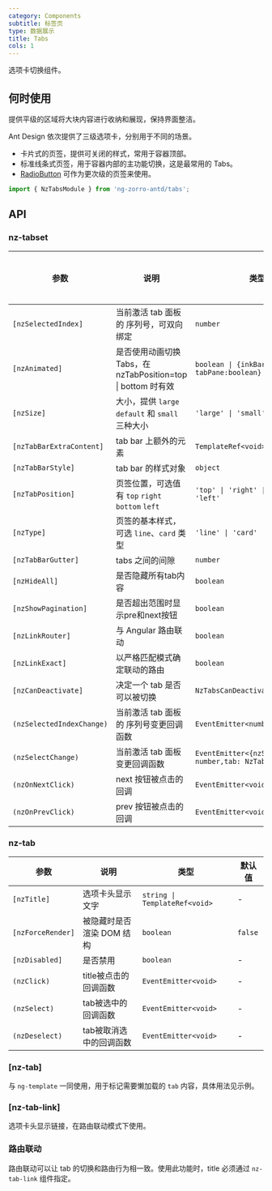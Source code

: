 ```yaml
---
category: Components
subtitle: 标签页
type: 数据展示
title: Tabs
cols: 1
---
```


选项卡切换组件。

## 何时使用

提供平级的区域将大块内容进行收纳和展现，保持界面整洁。

Ant Design 依次提供了三级选项卡，分别用于不同的场景。

- 卡片式的页签，提供可关闭的样式，常用于容器顶部。
- 标准线条式页签，用于容器内部的主功能切换，这是最常用的 Tabs。
- [RadioButton](/components/radio/zh/#components-radio-demo-radiobutton) 可作为更次级的页签来使用。

```ts
import { NzTabsModule } from 'ng-zorro-antd/tabs';
```

## API

### nz-tabset

| 参数 | 说明 | 类型 | 默认值 | 全局配置 |
| --- | --- | --- | --- | --- |
| `[nzSelectedIndex]` | 当前激活 tab 面板的 序列号，可双向绑定 | `number` | - |
| `[nzAnimated]` | 是否使用动画切换 Tabs，在 nzTabPosition=top \| bottom 时有效 | `boolean \| {inkBar:boolean, tabPane:boolean}` | `true`, 当 `type="card"` 时为 `false` | ✅ |
| `[nzSize]` | 大小，提供 `large` `default` 和 `small` 三种大小 | `'large' \| 'small' \| 'default'` | `'default'` | ✅ |
| `[nzTabBarExtraContent]` | tab bar 上额外的元素 | `TemplateRef<void>` | - |
| `[nzTabBarStyle]` | tab bar 的样式对象 | `object` | - |
| `[nzTabPosition]` | 页签位置，可选值有 `top` `right` `bottom` `left` | `'top' \| 'right' \| 'bottom' \| 'left'` | `'top'` | |
| `[nzType]` | 页签的基本样式，可选 `line`、`card` 类型 | `'line' \| 'card'` | `'line'` | ✅ |
| `[nzTabBarGutter]` | tabs 之间的间隙 | `number` | - | ✅ |
| `[nzHideAll]` | 是否隐藏所有tab内容 | `boolean` | `false` |
| `[nzShowPagination]` | 是否超出范围时显示pre和next按钮 | `boolean` | `true` | ✅ |
| `[nzLinkRouter]` | 与 Angular 路由联动 | `boolean` | `false` ||
| `[nzLinkExact]` | 以严格匹配模式确定联动的路由 | `boolean` | `true` |
| `[nzCanDeactivate]` | 决定一个 tab 是否可以被切换 | `NzTabsCanDeactivateFn` | - |
| `(nzSelectedIndexChange)` | 当前激活 tab 面板的 序列号变更回调函数 | `EventEmitter<number>` | - |
| `(nzSelectChange)` | 当前激活 tab 面板变更回调函数 | `EventEmitter<{nzSelectedIndex: number,tab: NzTabComponent}>` | - |
| `(nzOnNextClick)` | next 按钮被点击的回调 | `EventEmitter<void>` | - |
| `(nzOnPrevClick)` | prev 按钮被点击的回调 | `EventEmitter<void>` | - |

### nz-tab

| 参数 | 说明 | 类型 | 默认值 |
| --- | --- | --- | --- |
| `[nzTitle]` | 选项卡头显示文字 | `string \| TemplateRef<void>` | - |
| `[nzForceRender]` | 被隐藏时是否渲染 DOM 结构 | `boolean` | `false` |
| `[nzDisabled]` | 是否禁用 | `boolean` | - |
| `(nzClick)` | title被点击的回调函数 | `EventEmitter<void>` | - |
| `(nzSelect)` | tab被选中的回调函数 | `EventEmitter<void>` | - |
| `(nzDeselect)` | tab被取消选中的回调函数 | `EventEmitter<void>` | - |

### [nz-tab]

与 `ng-template` 一同使用，用于标记需要懒加载的 `tab` 内容，具体用法见示例。

### [nz-tab-link]

选项卡头显示链接，在路由联动模式下使用。

### 路由联动

路由联动可以让 tab 的切换和路由行为相一致。使用此功能时，title 必须通过 `nz-tab-link` 组件指定。
